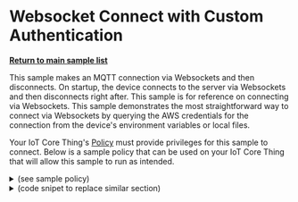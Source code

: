 # Websocket Connect with Custom Authentication

[**Return to main sample list**](../../README.md)

This sample makes an MQTT connection via Websockets and then disconnects. On startup, the device connects to the server via Websockets and then disconnects right after. This sample is for reference on connecting via Websockets. This sample demonstrates the most straightforward way to connect via Websockets by querying the AWS credentials for the connection from the device's environment variables or local files.

Your IoT Core Thing's [Policy](https://docs.aws.amazon.com/iot/latest/developerguide/iot-policies.html) must provide privileges for this sample to connect. Below is a sample policy that can be used on your IoT Core Thing that will allow this sample to run as intended.

<details>
<summary>(see sample policy)</summary>
<pre>
{
  "Version": "2012-10-17",
  "Statement": [
    {
      "Effect": "Allow",
      "Action": [
        "iot:Connect"
      ],
      "Resource": [
        "arn:aws:iot:<b>region</b>:<b>account</b>:client/test-*"
      ]
    }
  ]
}
</pre>



Replace with the following with the data from your AWS account:
* `<region>`: The AWS IoT Core region where you created your AWS IoT Core thing you wish to use with this sample. For example `us-east-1`.
* `<account>`: Your AWS IoT Core account ID. This is the set of numbers in the top right next to your AWS account name when using the AWS IoT Core website.

Note that in a real application, you may want to avoid the use of wildcards in your ClientID or use them selectively. Please follow best practices when working with AWS on production applications using the SDK. Also, for the purposes of this sample, please make sure your policy allows a client ID of `test-*` to connect or use `--client_id <client ID here>` to send the client ID your policy supports.

For this sample, using Websockets will attempt to fetch the AWS credentials to authorize the connection from your environment variables or local files. See the [authorizing direct AWS](https://docs.aws.amazon.com/iot/latest/developerguide/authorizing-direct-aws.html) page for documentation on how to get the AWS credentials, which then you can set to the `AWS_ACCESS_KEY_ID`, `AWS_SECRET_ACCESS_KEY`, and `AWS_SESSION_TOKEN` environment variables.

</details>

<details>
<summary> (code snipet to replace similar section)</summary>
<pre>
```CPP
Utils::cmdData cmdData = Utils::parseSampleInputCustomAuthorizerConnect(argc, argv, &apiHandle);

// Create the MQTT builder and populate it with data from cmdData.
Aws::Iot::MqttClient client;

Aws::Crt::Auth::CredentialsProviderChainDefaultConfig defaultConfig;

std::shared_ptr<Aws::Crt::Auth::ICredentialsProvider> provider =
    Aws::Crt::Auth::CredentialsProvider::CreateCredentialsProviderChainDefault(defaultConfig);

Aws::Iot::WebsocketConfig websocketConfig((cmdData.input_signingRegion), provider);

auto clientConfigBuilder = Aws::Iot::MqttClientConnectionConfigBuilder(websocketConfig);

clientConfigBuilder.WithEndpoint((cmdData.input_endpoint));

clientConfigBuilder.WithCustomAuthorizer(
    (cmdData.input_customAuthUsername),
    (cmdData.input_customAuthorizerName),
    (cmdData.input_customAuthorizerSignature),
    (cmdData.input_customAuthPassword),
    (cmdData.input_customTokenKeyName),
    (cmdData.input_customTokenValue));
```
</pre>
</details>

## How to run
Options for custom auth
```
--custom_auth_username <str>
--custom_auth_authorizer_name <str>
--custom_auth_authorizer_signature <str>
--custom_auth_password <str>
--custom_auth_token_name <str>
--custom_auth_token_value <str>
```

To run the websocket connect use the following command:

```sh
./websocket-connect --endpoint <endpoint> --signing_region <signing region>
```
